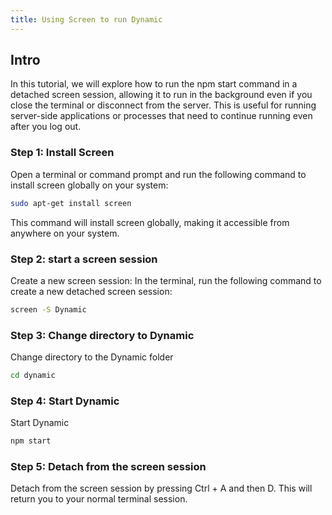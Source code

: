 ```yaml
---
title: Using Screen to run Dynamic
---
```


## Intro
In this tutorial, we will explore how to run the npm start command in a detached screen session, allowing it to run in the background even if you close the terminal or disconnect from the server. This is useful for running server-side applications or processes that need to continue running even after you log out.

### Step 1: Install Screen
Open a terminal or command prompt and run the following command to install screen globally on your system:

```bash
sudo apt-get install screen
```

This command will install screen globally, making it accessible from anywhere on your system.

### Step 2: start a screen session
Create a new screen session: In the terminal, run the following command to create a new detached screen session:
```bash
screen -S Dynamic
```

### Step 3: Change directory to Dynamic
Change directory to the Dynamic folder

```bash
cd dynamic
```


### Step 4: Start Dynamic
Start Dynamic

```bash
npm start
```

### Step 5: Detach from the screen session
Detach from the screen session by pressing Ctrl + A and then D. This will return you to your normal terminal session.
